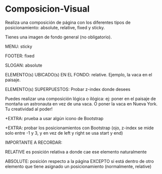 # Composicion-Visual
Realiza una composición de página con los diferentes tipos de posicionamiento: absolute, relative, fixed y sticky.

Tienes una imagen de fondo general (no obligatorio).

MENU: sticky

FOOTER: fixed

SLOGAN: absolute

ELEMENTO(s) UBICADO(s) EN EL FONDO: relative. Ejemplo, la vaca en el paisaje.

ELEMENTO(s) SUPERPUESTOS: Probar z-index donde desees

Puedes realizar una composición lógica o ilógica: ej: poner en el paisaje de montaña un astronauta en vez de una vaca. O poner la vaca en Nueva York. Tu creatividad al poder!

+EXTRA: prueba a usar algún icono de Bootstrap

+EXTRA: probar los posicionamientos con Bootstrap (ojo, z-index se mide solo entre -1 y 3, y en vez de left y right se usa start y end)

IMPORTANTE A RECORDAR:

RELATIVE es posición relativa a donde cae ese elemento naturalmente

ABSOLUTE: posición respecto a la página EXCEPTO si está dentro de otro elemento que tiene asignado un posicionamiento (normalmente, relative)
